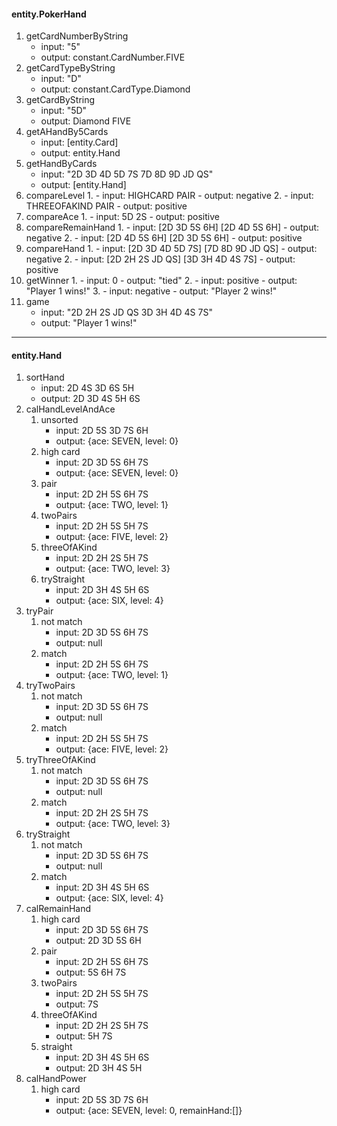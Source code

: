 #### entity.PokerHand
1. getCardNumberByString
    - input: "5"
    - output: constant.CardNumber.FIVE
2. getCardTypeByString
    - input: "D"
    - output: constant.CardType.Diamond
3. getCardByString
    - input: "5D"
    - output: Diamond FIVE
4. getAHandBy5Cards
    - input: [entity.Card]
    - output: entity.Hand
5. getHandByCards
    - input: "2D 3D 4D 5D 7S 7D 8D 9D JD QS"
    - output: [entity.Hand]
6. compareLevel
    1. 
        - input: HIGHCARD PAIR
        - output: negative
    2. 
        - input: THREEOFAKIND PAIR
        - output: positive
7. compareAce
    1. 
        - input: 5D 2S
        - output: positive
8. compareRemainHand
    1. 
        - input: [2D 3D 5S 6H] [2D 4D 5S 6H]
        - output: negative
    2. 
        - input: [2D 4D 5S 6H] [2D 3D 5S 6H] 
        - output: positive
9. compareHand
    1. 
        - input: [2D 3D 4D 5D 7S] [7D 8D 9D JD QS]
        - output: negative
    2. 
        - input: [2D 2H 2S JD QS] [3D 3H 4D 4S 7S]
        - output: positive
10. getWinner
    1. 
        - input: 0
        - output: "tied"
    2. 
        - input: positive
        - output: "Player 1 wins!"
    3. 
        - input: negative
        - output: "Player 2 wins!"
11. game
    - input: "2D 2H 2S JD QS 3D 3H 4D 4S 7S"
    - output: "Player 1 wins!"
 ---
#### entity.Hand
1. sortHand
    - input: 2D 4S 3D 6S 5H
    - output: 2D 3D 4S 5H 6S
2. calHandLevelAndAce
    1. unsorted
        - input: 2D 5S 3D 7S 6H
        - output: {ace: SEVEN, level: 0}
    2. high card
        - input: 2D 3D 5S 6H 7S
        - output: {ace: SEVEN, level: 0}
    3. pair
        - input: 2D 2H 5S 6H 7S
        - output: {ace: TWO, level: 1}
    4. twoPairs
        - input: 2D 2H 5S 5H 7S
        - output: {ace: FIVE, level: 2}
    5. threeOfAKind
        - input: 2D 2H 2S 5H 7S
        - output: {ace: TWO, level: 3}
    5. tryStraight
        - input: 2D 3H 4S 5H 6S
        - output: {ace: SIX, level: 4}
2. tryPair
    1. not match
        - input: 2D 3D 5S 6H 7S
        - output: null
    2. match
        - input: 2D 2H 5S 6H 7S
        - output: {ace: TWO, level: 1}
3. tryTwoPairs
    1. not match
        - input: 2D 3D 5S 6H 7S
        - output: null
    2. match
        - input: 2D 2H 5S 5H 7S
        - output: {ace: FIVE, level: 2}
4. tryThreeOfAKind
    1. not match
        - input: 2D 3D 5S 6H 7S
        - output: null
    2. match
        - input: 2D 2H 2S 5H 7S
        - output: {ace: TWO, level: 3}
4. tryStraight
    1. not match
        - input: 2D 3D 5S 6H 7S
        - output: null
    2. match
        - input: 2D 3H 4S 5H 6S
        - output: {ace: SIX, level: 4}
4. calRemainHand
    1. high card
        - input: 2D 3D 5S 6H 7S
        - output: 2D 3D 5S 6H
    2. pair
        - input: 2D 2H 5S 6H 7S
        - output: 5S 6H 7S
    3. twoPairs
        - input: 2D 2H 5S 5H 7S
        - output: 7S
    4. threeOfAKind
        - input: 2D 2H 2S 5H 7S
        - output: 5H 7S
    4. straight
        - input: 2D 3H 4S 5H 6S
        - output: 2D 3H 4S 5H
5. calHandPower
    1. high card
        - input: 2D 5S 3D 7S 6H
        - output: {ace: SEVEN, level: 0, remainHand:[]}